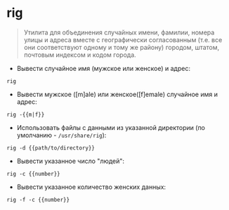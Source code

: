 # rig

> Утилита для объединения случайных имени, фамилии, номера улицы и адреса вместе
> с географически согласованным (т.е. все они соответствуют одному и тому же району) городом, штатом, почтовым индексом и кодом города.

- Вывести случайное имя (мужское или женское) и адрес:

`rig`

- Вывести мужское ([m]ale) или женское([f]emale) случайное имя и адрес:

`rig -{{m|f}}`

- Использовать файлы с данными из указанной директории (по умолчанию - `/usr/share/rig`):

`rig -d {{path/to/directory}}`

- Вывести указанное число "людей":

`rig -c {{number}}`

- Вывести указанное количество женских данных:

`rig -f -c {{number}}`
